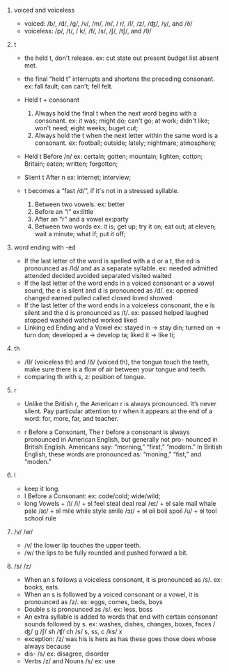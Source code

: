 1. voiced and voiceless
    - voiced: /b/, /d/, /g/, /v/, /m/, /n/, / r/, /l/, /z/, /ʤ/, /y/, and /ð/
    - voiceless: /p/, /t/, / k/, /f/, /s/, /ʃ/, /tʃ/, and /θ/

2. t
    - the held t, don't release. ex: cut state out present budget list absent met.
    - the final “held t” interrupts and shortens the preceding consonant. ex: fall fault; can can't; fell felt.
    - Held t + consonant
        1. Always hold the final t when the next word begins with a consonant.
        ex: it was; might do; can't go; at work; didn't like; won't need; eight weeks; buget cut;
        2. Always hold the t when the next letter within the same word is a consonant.
        ex: football; outside; lately; nightmare; atmosphere; 
        
    - Held t Before /n/ ex: certain; gotten; mountain; lighten; cotton; Britain; eaten; written; forgotten;
    - Slient t After n ex: internet; interview; 
    - t becomes a “fast /d/”, if it's not in a stressed syllable.
        1. Between two vowels. ex: better
        2. Before an “l” ex:little
        3. After an “r” and a vowel ex:party
        4. Between two words ex: it is; get up; try it on; eat out; at eleven; wait a minute; what if; put it off;

3. word ending with -ed
    - If the last letter of the word is spelled with a d or a t, the ed is pronounced as /Id/ and as a separate syllable.
    ex: needed admitted attended decided avoided separated visited waited
    - If the last letter of the word ends in a voiced consonant or a vowel sound, the e is silent and d is pronounced as /d/.
    ex: opened changed earned pulled called closed loved showed
    - If the last letter of the word ends in a voiceless consonant, the e is silent and the d is pronounced as /t/. 
    ex: passed helped laughed stopped washed watched worked liked
    - Linking ed Ending and a Vowel
    ex: stayed in -> stay din; turned on -> turn don; developed a -> develop ta; liked it -> like ti;

4. th
    - /θ/ (voiceless th) and /ð/ (voiced th), the tongue touch the teeth, make sure there is a flow of air between your tongue and teeth.
    - comparing th with s, z: position of tongue.

5. r
    - Unlike the British r, the American r is always pronounced. It’s never silent. Pay particular attention to r 
    when it appears at the end of a word: for, more, far, and teacher.

    - r Before a Consonant, The r before a consonant is always pronounced in American English, but generally not 
    pro- nounced in British English. Americans say: “morning,” “first,” “modern.” In British English, these words
    are pronounced as: “moning,” “fist,” and “moden.” 

6. l 
    - keep it long.
    - l Before a Consonant: ex: code/cold; wide/wild; 
    - long Vowels + /l/ 
    /i/ + ɘl feel steal deal real
    /eɪ/ + ɘl sale mail whale pale
    /aɪ/ + ɘl mile while style smile 
    /ɔɪ/ + ɘl oil boil spoil
    /u/ + ɘl tool school rule

7. /v/ /w/ 
    - /v/ the lower lip touches the upper teeth.
    - /w/ the lips to be fully rounded and pushed forward a bit.

8. /s/ /z/
    - When an s follows a voiceless consonant, it is pronounced as /s/. ex: books, eats. 
    - When an s is followed by a voiced consonant or a vowel, it is pronounced as /z/. ex: eggs, comes, beds, boys
    - Double s is pronounced as /s/. ex: less, boss
    - An extra syllable is added to words that end with certain consonant sounds followed by s. ex: washes, dishes, changes, boxes, faces
    /ʤ/ g
    /ʃ/ sh
    /ʧ/ ch
    /s/ s, ss, c 
    /ks/ x
    - exception: /z/ was his is hers as has these goes those does whose always because 
    - dis- /s/ ex: disagree, disorder
    - Verbs /z/ and Nouns /s/ ex: use
